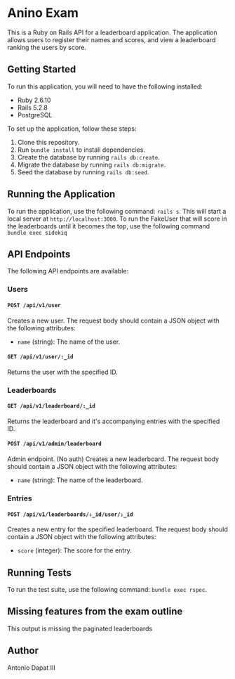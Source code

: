 # Anino Exam

This is a Ruby on Rails API for a leaderboard application. The application allows users to register their names and scores, and view a leaderboard ranking the users by score.

## Getting Started

To run this application, you will need to have the following installed:

- Ruby 2.6.10
- Rails 5.2.8
- PostgreSQL

To set up the application, follow these steps:

1. Clone this repository.
2. Run `bundle install` to install dependencies.
3. Create the database by running `rails db:create`.
4. Migrate the database by running `rails db:migrate`.
5. Seed the database by running `rails db:seed`.

## Running the Application

To run the application, use the following command: `rails s`. This will start a local server at `http://localhost:3000`.
To run the FakeUser that will score in the leaderboards until it becomes the top, use the following command `bundle exec sidekiq`

## API Endpoints

The following API endpoints are available:

### Users

#### `POST /api/v1/user`

Creates a new user. The request body should contain a JSON object with the following attributes:

- `name` (string): The name of the user.

#### `GET /api/v1/user/:_id`

Returns the user with the specified ID.

### Leaderboards

#### `GET /api/v1/leaderboard/:_id`

Returns the leaderboard and it's accompanying entries with the specified ID.

#### `POST /api/v1/admin/leaderboard`

Admin endpoint. (No auth) Creates a new leaderboard. The request body should contain a JSON object with the following attributes:

- `name` (string): The name of the leaderboard.

### Entries

#### `POST /api/v1/leaderboards/:_id/user/:_id`

Creates a new entry for the specified leaderboard. The request body should contain a JSON object with the following attributes:

- `score` (integer): The score for the entry.

## Running Tests

To run the test suite, use the following command: `bundle exec rspec`.


## Missing features from the exam outline

This output is missing the paginated leaderboards

## Author

Antonio Dapat III
